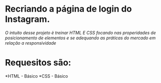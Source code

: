  # Recriando a página de login do Instagram.
 
 _O_   _intuito_  _desse_ _projeto_  _è_ _treinar_ _HTML_ _E_ _CSS_ _focando_  _nas_ _properidades_ _de_ _posicionamento_ _de_ _elementos_ _e_ _se_ _adequando_ _as_ _práticas_ _do_ _mercado_ _em_ _relação_ _a_ _responsividade_
 
 # Requesitos são:
 *HTML - Básico
 *CSS -  Básico 
